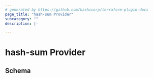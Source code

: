 ```yaml
---
# generated by https://github.com/hashicorp/terraform-plugin-docs
page_title: "hash-sum Provider"
subcategory: ""
description: |-
  
---
```


# hash-sum Provider





<!-- schema generated by tfplugindocs -->
## Schema
